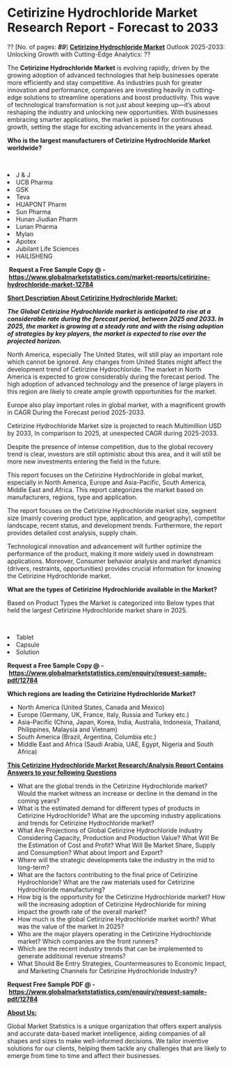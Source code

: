 <H1>Cetirizine Hydrochloride Market Research Report - Forecast to 2033</H1><p>?? [No. of pages:&nbsp;<strong><em>89</em></strong>]&nbsp;<strong><a href="https://www.globalmarketstatistics.com/market-reports/cetirizine-hydrochloride-market-12784">Cetirizine Hydrochloride&nbsp;Market</a></strong>&nbsp;Outlook 2025-2033: Unlocking Growth with Cutting-Edge Analytics: ??</p><p>The <strong>Cetirizine Hydrochloride Market</strong> is evolving rapidly, driven by the growing adoption of advanced technologies that help businesses operate more efficiently and stay competitive. As industries push for greater innovation and performance, companies are investing heavily in cutting-edge solutions to streamline operations and boost productivity. This wave of technological transformation is not just about keeping up&mdash;it&rsquo;s about reshaping the industry and unlocking new opportunities. With businesses embracing smarter applications, the market is poised for continuous growth, setting the stage for exciting advancements in the years ahead.</p><p><strong>Who is the largest manufacturers of Cetirizine Hydrochloride Market worldwide?</strong></p><p>&nbsp;<li>J & J<li> UCB Pharma<li> GSK<li> Teva<li> HUAPONT Pharm<li> Sun Pharma<li> Hunan Jiudian Pharm<li> Lunan Pharma<li> Mylan<li> Apotex<li> Jubilant Life Sciences<li> HAILISHENG</p><p>&nbsp;<strong>Request a Free Sample Copy @ -&nbsp;<a href="https://www.globalmarketstatistics.com/market-reports/cetirizine-hydrochloride-market-12784">https://www.globalmarketstatistics.com/market-reports/cetirizine-hydrochloride-market-12784</a></strong></p><p><strong><u>Short Description About Cetirizine Hydrochloride Market:</u></strong></p><p><strong><em>The Global Cetirizine Hydrochloride market is anticipated to rise at a considerable rate during the forecast period, between 2025 and 2033. In 2025, the market is growing at a steady rate and with the rising adoption of strategies by key players, the market is expected to rise over the projected horizon.</em></strong></p><p>North America, especially The United States, will still play an important role which cannot be ignored. Any changes from United States might affect the development trend of Cetirizine Hydrochloride. The market in North America is expected to grow considerably during the forecast period. The high adoption of advanced technology and the presence of large players in this region are likely to create ample growth opportunities for the market.</p><p>Europe also play important roles in global market, with a magnificent growth in CAGR During the Forecast period 2025-2033.</p><p>Cetirizine Hydrochloride Market size is projected to reach Multimillion USD by 2033, In comparison to 2025, at unexpected CAGR during 2025-2033.</p><p>Despite the presence of intense competition, due to the global recovery trend is clear, investors are still optimistic about this area, and it will still be more new investments entering the field in the future.</p><p>This report focuses on the Cetirizine Hydrochloride in global market, especially in North America, Europe and Asia-Pacific, South America, Middle East and Africa. This report categorizes the market based on manufacturers, regions, type and application.</p><p>The report focuses on the Cetirizine Hydrochloride market size, segment size (mainly covering product type, application, and geography), competitor landscape, recent status, and development trends. Furthermore, the report provides detailed cost analysis, supply chain.</p><p>Technological innovation and advancement will further optimize the performance of the product, making it more widely used in downstream applications. Moreover, Consumer behavior analysis and market dynamics (drivers, restraints, opportunities) provides crucial information for knowing the Cetirizine Hydrochloride market.</p><p><strong>What are the types of Cetirizine Hydrochloride available in the Market?</strong></p><p>Based on Product Types the Market is categorized into Below types that held the largest Cetirizine Hydrochloride market share in 2025.</p><p>&nbsp;<li>Tablet<li> Capsule<li> Solution&nbsp;</p><p><strong>Request a Free Sample Copy @ -&nbsp;<a href="https://www.globalmarketstatistics.com/enquiry/request-sample-pdf/12784">https://www.globalmarketstatistics.com/enquiry/request-sample-pdf/12784</a></strong></p><p><strong>Which regions are leading the Cetirizine Hydrochloride Market?</strong></p><ul><li>North America (United States, Canada and Mexico)</li><li>Europe (Germany, UK, France, Italy, Russia and Turkey etc.)</li><li>Asia-Pacific (China, Japan, Korea, India, Australia, Indonesia, Thailand, Philippines, Malaysia and Vietnam)</li><li>South America (Brazil, Argentina, Columbia etc.)</li><li>Middle East and Africa (Saudi Arabia, UAE, Egypt, Nigeria and South Africa)</li></ul><p><strong><u>This Cetirizine Hydrochloride Market Research/Analysis Report Contains Answers to your following Questions</u></strong></p><ul><li>What are the global trends in the Cetirizine Hydrochloride market? Would the market witness an increase or decline in the demand in the coming years?</li><li>What is the estimated demand for different types of products in Cetirizine Hydrochloride? What are the upcoming industry applications and trends for Cetirizine Hydrochloride market?</li><li>What Are Projections of Global Cetirizine Hydrochloride Industry Considering Capacity, Production and Production Value? What Will Be the Estimation of Cost and Profit? What Will Be Market Share, Supply and Consumption? What about Import and Export?</li><li>Where will the strategic developments take the industry in the mid to long-term?</li><li>What are the factors contributing to the final price of Cetirizine Hydrochloride? What are the raw materials used for Cetirizine Hydrochloride manufacturing?</li><li>How big is the opportunity for the Cetirizine Hydrochloride market? How will the increasing adoption of Cetirizine Hydrochloride for mining impact the growth rate of the overall market?</li><li>How much is the global Cetirizine Hydrochloride market worth? What was the value of the market In 2025?</li><li>Who are the major players operating in the Cetirizine Hydrochloride market? Which companies are the front runners?</li><li>Which are the recent industry trends that can be implemented to generate additional revenue streams?</li><li>What Should Be Entry Strategies, Countermeasures to Economic Impact, and Marketing Channels for Cetirizine Hydrochloride Industry?</li></ul><p><strong>Request Free Sample PDF @ -&nbsp;<a href="https://www.globalmarketstatistics.com/enquiry/request-sample-pdf/12784">https://www.globalmarketstatistics.com/enquiry/request-sample-pdf/12784</a></strong></p><p><strong><u>About Us:</u></strong></p><p>Global Market Statistics&nbsp;is a unique organization that offers expert analysis and accurate data-based market intelligence, aiding companies of all shapes and sizes to make well-informed decisions. We tailor inventive solutions for our clients, helping them tackle any challenges that are likely to emerge from time to time and affect their businesses.</p>
